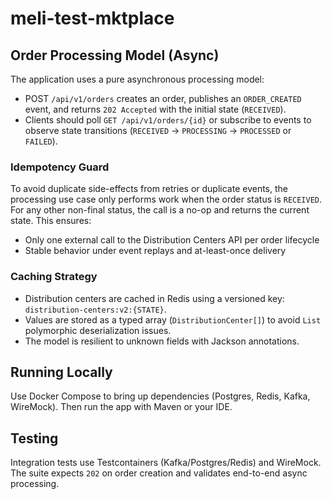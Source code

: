 # meli-test-mktplace

## Order Processing Model (Async)

The application uses a pure asynchronous processing model:

- POST `/api/v1/orders` creates an order, publishes an `ORDER_CREATED` event, and returns `202 Accepted` with the initial state (`RECEIVED`).
- Clients should poll `GET /api/v1/orders/{id}` or subscribe to events to observe state transitions (`RECEIVED` -> `PROCESSING` -> `PROCESSED` or `FAILED`).

### Idempotency Guard

To avoid duplicate side-effects from retries or duplicate events, the processing use case only performs work when the order status is `RECEIVED`. For any other non-final status, the call is a no-op and returns the current state. This ensures:

- Only one external call to the Distribution Centers API per order lifecycle
- Stable behavior under event replays and at-least-once delivery

### Caching Strategy

- Distribution centers are cached in Redis using a versioned key: `distribution-centers:v2:{STATE}`.
- Values are stored as a typed array (`DistributionCenter[]`) to avoid `List` polymorphic deserialization issues.
- The model is resilient to unknown fields with Jackson annotations.

## Running Locally

Use Docker Compose to bring up dependencies (Postgres, Redis, Kafka, WireMock). Then run the app with Maven or your IDE.

## Testing

Integration tests use Testcontainers (Kafka/Postgres/Redis) and WireMock. The suite expects `202` on order creation and validates end-to-end async processing.
